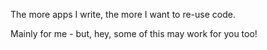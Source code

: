The more apps I write, the more I want to re-use code.

Mainly for me - but, hey, some of this may work for you too!
